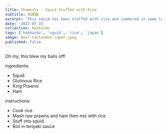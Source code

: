 ```yaml
---
title: Ikameshi - Squid Stuffed with Rice
subtitle: 烏賊飯
excerpt: "This squid has been stuffed with rice and simmered in some lovely Japanese flavours for an umami rich flavour bomb to enjoy with a glass of sake."
date: '2021-07-15'
collection: hokkaido
tags: ['hokkaido', 'squid', 'rice', 'japan']
image: beef-tantanmen-ramen.jpeg
published: false
---
```


Oh my, this blew my balls off!

ingredients:
 - Squid
 - Glutinous Rice
 - King Prawns
 - Ham

instructions:
 - Cook rice
 - Mash raw prawns and ham then mix with rice
 - Stuff into squid
 - Boil in teriyaki sauce